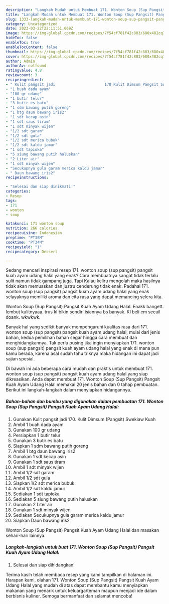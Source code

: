 ```yaml
---
description: "Langkah Mudah untuk Membuat 171. Wonton Soup (Sup Pangsit) Pangsit Kuah Ayam Udang Halal yang Sempurna"
title: "Langkah Mudah untuk Membuat 171. Wonton Soup (Sup Pangsit) Pangsit Kuah Ayam Udang Halal yang Sempurna"
slug: 1333-langkah-mudah-untuk-membuat-171-wonton-soup-sup-pangsit-pangsit-kuah-ayam-udang-halal-yang-sempurna
category: Uncategorized
date: 2023-03-22T22:11:51.069Z
image: https://img-global.cpcdn.com/recipes/7f54cf781f42c803/680x482cq70/171-wonton-soup-sup-pangsit-pangsit-kuah-ayam-udang-halal-foto-resep-utama.jpg
hideToc: false
enableToc: true
enableTocContent: false
thumbnail: https://img-global.cpcdn.com/recipes/7f54cf781f42c803/680x482cq70/171-wonton-soup-sup-pangsit-pangsit-kuah-ayam-udang-halal-foto-resep-utama.jpg
cover: https://img-global.cpcdn.com/recipes/7f54cf781f42c803/680x482cq70/171-wonton-soup-sup-pangsit-pangsit-kuah-ayam-udang-halal-foto-resep-utama.jpg
author: Admin
authorAv: notfound
ratingvalue: 4.8
reviewcount: 3
recipeingredient:
- " Kulit pangsit jadi                      170 Kulit Dimsum Pangsit Swekiaw Kuah"
- "1 buah dada ayam"
- "100 gr udang"
- "1 butir telur"
- "3 butir es batu"
- "1 sdm bawang putih goreng"
- "1 btg daun bawang iris2"
- "1 sdt kecap asin"
- "1 sdt saus tiram"
- "1 sdt minyak wijen"
- "1/2 sdt garam"
- "1/2 sdt gula"
- "1/2 sdt merica bubuk"
- "1/2 sdt kaldu jamur"
- "1 sdt tapioka"
- "5 siung bawang putih haluskan"
- "2 Liter air"
- "1 sdt minyak wijen"
- "Secukupnya gula garam merica kaldu jamur"
- " Daun bawang iris2"
recipeinstructions:

- "Selesai dan siap dinikmati!"
categories:
- Resep
tags:
- 171
- wonton
- soup

katakunci: 171 wonton soup 
nutrition: 266 calories
recipecuisine: Indonesian
preptime: "PT38M"
cooktime: "PT34M"
recipeyield: "1"
recipecategory: Dessert

---
```



Sedang mencari inspirasi resep 171. wonton soup (sup pangsit) pangsit kuah ayam udang halal yang enak? Cara membuatnya sangat tidak terlalu sulit namun tidak gampang juga. Tapi Kalau keliru mengolah maka hasilnya tidak akan memuaskan dan justru cenderung tidak enak. Padahal 171. wonton soup (sup pangsit) pangsit kuah ayam udang halal yang enak selayaknya memiliki aroma dan cita rasa yang dapat memancing selera kita.


Wonton Soup (Sup Pangsit) Pangsit Kuah Ayam Udang Halal. Enakk bangett. lembut kulitnyaaa. trus kl bikin sendiri isiannya bs banyak. Kl beli cm secuil doank. wkwkwk.

Banyak hal yang sedikit banyak mempengaruhi kualitas rasa dari 171. wonton soup (sup pangsit) pangsit kuah ayam udang halal, mulai dari jenis bahan, kedua pemilihan bahan segar hingga cara membuat dan menghidangkannya. Tak perlu pusing jika ingin menyiapkan 171. wonton soup (sup pangsit) pangsit kuah ayam udang halal yang enak di mana pun kamu berada, karena asal sudah tahu triknya maka hidangan ini dapat jadi sajian spesial.


Di bawah ini ada beberapa cara mudah dan praktis untuk membuat 171. wonton soup (sup pangsit) pangsit kuah ayam udang halal yang siap dikreasikan. Anda dapat membuat 171. Wonton Soup (Sup Pangsit) Pangsit Kuah Ayam Udang Halal memakai 20 jenis bahan dan 0 tahap pembuatan. Berikut ini langkah-langkah dalam menyiapkan hidangannya.

<!--inarticleads1-->

##### Bahan-bahan dan bumbu yang digunakan dalam pembuatan 171. Wonton Soup (Sup Pangsit) Pangsit Kuah Ayam Udang Halal:

1. Gunakan  Kulit pangsit jadi                      170. Kulit Dimsum (Pangsit) Swekiaw Kuah
1. Ambil 1 buah dada ayam
1. Gunakan 100 gr udang
1. Persiapkan 1 butir telur
1. Gunakan 3 butir es batu
1. Siapkan 1 sdm bawang putih goreng
1. Ambil 1 btg daun bawang iris2
1. Gunakan 1 sdt kecap asin
1. Gunakan 1 sdt saus tiram
1. Ambil 1 sdt minyak wijen
1. Ambil 1/2 sdt garam
1. Ambil 1/2 sdt gula
1. Siapkan 1/2 sdt merica bubuk
1. Ambil 1/2 sdt kaldu jamur
1. Sediakan 1 sdt tapioka
1. Sediakan 5 siung bawang putih haluskan
1. Gunakan 2 Liter air
1. Gunakan 1 sdt minyak wijen
1. Sediakan Secukupnya gula garam merica kaldu jamur
1. Siapkan  Daun bawang iris2


Wonton Soup (Sup Pangsit) Pangsit Kuah Ayam Udang Halal dan masakan sehari-hari lainnya. 

<!--inarticleads2-->

##### Langkah-langkah untuk buat 171. Wonton Soup (Sup Pangsit) Pangsit Kuah Ayam Udang Halal:


1. Selesai dan siap dihidangkan!



Terima kasih telah membaca resep yang kami tampilkan di halaman ini. Harapan kami, olahan 171. Wonton Soup (Sup Pangsit) Pangsit Kuah Ayam Udang Halal yang mudah di atas dapat membantu kamu menyiapkan makanan yang menarik untuk keluarga/teman maupun menjadi ide dalam berbisnis kuliner. Semoga bermanfaat dan selamat mencoba!

